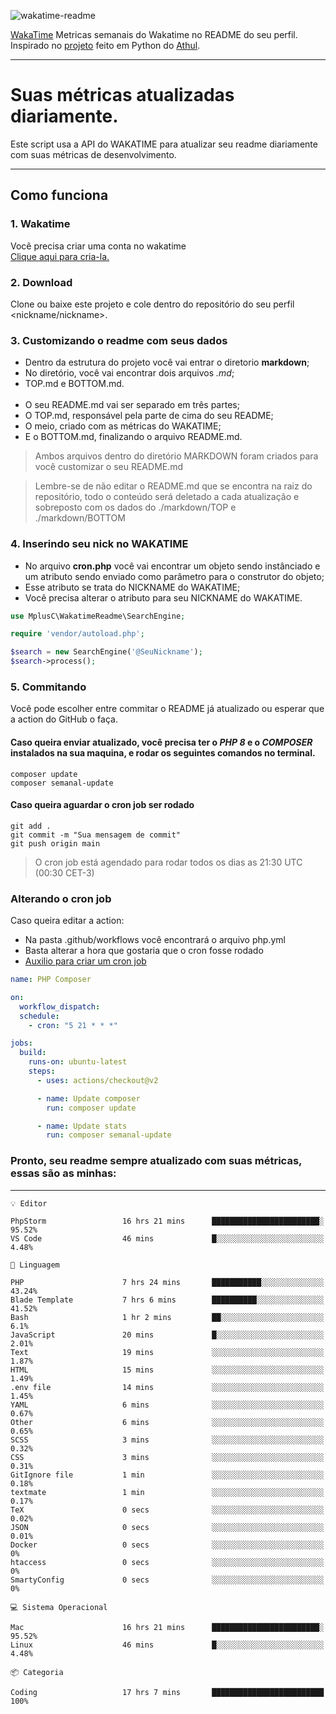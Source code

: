![wakatime-readme](https://socialify.git.ci/bymatheus/wakatime-readme/image?description=1&descriptionEditable=M%C3%A9tricas%20semanais%20do%20Wakatime%20no%20seu%20README%20de%20perfil.&font=KoHo&forks=1&language=1&owner=1&pattern=Signal&stargazers=1&theme=Dark)

[WakaTime](https://wakatime.com) Metricas semanais do Wakatime no README do seu perfil. <br>
Inspirado no [projeto](https://github.com/athul/waka-readme) feito em Python do [Athul](https://github.com/athul).
___

# Suas métricas atualizadas diariamente.
Este script usa a API do WAKATIME para atualizar seu readme diariamente com suas métricas de desenvolvimento.

___

## Como funciona

### 1. Wakatime
Você precisa criar uma conta no wakatime <br>
[Clique aqui para cria-la.](https://wakatime.com) 

### 2. Download
Clone ou baixe este projeto e cole dentro do repositório do seu perfil <nickname/nickname>.

### 3. Customizando o readme com seus dados
- Dentro da estrutura do projeto você vai entrar o diretorio **markdown**;  
- No diretório, você vai encontrar dois arquivos *.md*;
- TOP.md e BOTTOM.md.
<br><br>
- O seu README.md vai ser separado em três partes; 
- O TOP.md, responsável pela parte de cima do seu README;
- O meio, criado com as métricas do WAKATIME;
- E o BOTTOM.md, finalizando o arquivo README.md.<br>

> Ambos arquivos dentro do diretório MARKDOWN foram criados para você customizar o seu README.md

> Lembre-se de não editar o README.md que se encontra na raiz do repositório, todo o conteúdo será deletado a cada atualização e sobreposto com os dados do ./markdown/TOP e ./markdown/BOTTOM

### 4. Inserindo seu nick no WAKATIME
- No arquivo **cron.php** você vai encontrar um objeto sendo instânciado e um atributo sendo enviado como parâmetro para o construtor do objeto;
- Esse atributo se trata do NICKNAME do WAKATIME;
- Você precisa alterar o atributo para seu NICKNAME do WAKATIME.

```php
use MplusC\WakatimeReadme\SearchEngine;

require 'vendor/autoload.php';

$search = new SearchEngine('@SeuNickname');
$search->process();
```

### 5. Commitando
Você pode escolher entre commitar o README já atualizado ou esperar que a action do GitHub o faça. <br>

#### Caso queira enviar atualizado, você precisa ter o *PHP 8* e o *COMPOSER* instalados na sua maquina, e rodar os seguintes comandos no terminal.
```composer
composer update
composer semanal-update 
```

#### Caso queira aguardar o cron job ser rodado 
```git 
git add .
git commit -m "Sua mensagem de commit"
git push origin main
```

>O cron job está agendado para rodar todos os dias as 21:30 UTC (00:30 CET-3) 

### Alterando o cron job
Caso queira editar a action:

- Na pasta .github/workflows você encontrará o arquivo php.yml
- Basta alterar a hora que gostaria que o cron fosse rodado
- [Auxilio para criar um cron job](https://crontab.guru)

```yml
name: PHP Composer

on:
  workflow_dispatch:
  schedule:
    - cron: "5 21 * * *"

jobs:
  build:
    runs-on: ubuntu-latest
    steps:
      - uses: actions/checkout@v2

      - name: Update composer
        run: composer update

      - name: Update stats
        run: composer semanal-update
```

### Pronto, seu readme sempre atualizado com suas métricas, essas são as minhas:

___
```text
💡 Editor

PhpStorm                 16 hrs 21 mins      ████████████████████████░     95.52%
VS Code                  46 mins             █░░░░░░░░░░░░░░░░░░░░░░░░      4.48%
```
```text
💬 Linguagem

PHP                      7 hrs 24 mins       ███████████░░░░░░░░░░░░░░     43.24%
Blade Template           7 hrs 6 mins        ██████████░░░░░░░░░░░░░░░     41.52%
Bash                     1 hr 2 mins         ██░░░░░░░░░░░░░░░░░░░░░░░       6.1%
JavaScript               20 mins             █░░░░░░░░░░░░░░░░░░░░░░░░      2.01%
Text                     19 mins             ░░░░░░░░░░░░░░░░░░░░░░░░░      1.87%
HTML                     15 mins             ░░░░░░░░░░░░░░░░░░░░░░░░░      1.49%
.env file                14 mins             ░░░░░░░░░░░░░░░░░░░░░░░░░      1.45%
YAML                     6 mins              ░░░░░░░░░░░░░░░░░░░░░░░░░      0.67%
Other                    6 mins              ░░░░░░░░░░░░░░░░░░░░░░░░░      0.65%
SCSS                     3 mins              ░░░░░░░░░░░░░░░░░░░░░░░░░      0.32%
CSS                      3 mins              ░░░░░░░░░░░░░░░░░░░░░░░░░      0.31%
GitIgnore file           1 min               ░░░░░░░░░░░░░░░░░░░░░░░░░      0.18%
textmate                 1 min               ░░░░░░░░░░░░░░░░░░░░░░░░░      0.17%
TeX                      0 secs              ░░░░░░░░░░░░░░░░░░░░░░░░░      0.02%
JSON                     0 secs              ░░░░░░░░░░░░░░░░░░░░░░░░░      0.01%
Docker                   0 secs              ░░░░░░░░░░░░░░░░░░░░░░░░░         0%
htaccess                 0 secs              ░░░░░░░░░░░░░░░░░░░░░░░░░         0%
SmartyConfig             0 secs              ░░░░░░░░░░░░░░░░░░░░░░░░░         0%
```
```text
💻 Sistema Operacional

Mac                      16 hrs 21 mins      ████████████████████████░     95.52%
Linux                    46 mins             █░░░░░░░░░░░░░░░░░░░░░░░░      4.48%
```
```text
📦 Categoria

Coding                   17 hrs 7 mins       █████████████████████████       100%
```
